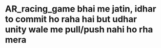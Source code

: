 # AR_racing_game bhai me jatin, idhar to commit ho raha hai but udhar unity wale me pull/push nahi ho rha mera
